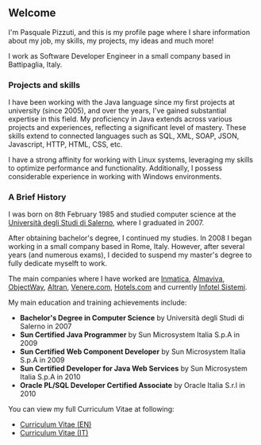## Welcome

I'm Pasquale Pizzuti, and this is my profile page where I share information about my job, my skills, my projects, my ideas and much more!

I work as Software Developer Engineer in a small company based in Battipaglia, Italy.

### Projects and skills

I have been working with the Java language since my first projects at university (since 2005), and over the years, I've gained substantial expertise in this field. My proficiency in Java extends across various projects and experiences, reflecting a significant level of mastery. These skills extend to connected languages such as SQL, XML, SOAP, JSON, Javascript, HTTP, HTML, CSS, etc.

I have a strong affinity for working with Linux systems, leveraging my skills to optimize performance and functionality. Additionally, I possess considerable experience in working with Windows environments.

### A Brief History

I was born on 8th February 1985 and studied computer science at the [Università degli Studi di Salerno](https://www.unisa.it/), where I graduated in 2007.

After obtaining bachelor's degree, I continued my studies. In 2008 I began working in a small company based in Rome, Italy. However, after several years (and numerous exams), I decided to suspend my master's degree to fully dedicate myselft to work.

The main companies where I have worked are [Inmatica](https://www.inmatica.com/), [Almaviva](https://www.almaviva.it/), [ObjectWay](https://www.objectway.com/), [Altran](http://www.altran.com/), [Venere.com](http://www.venere.com/), [Hotels.com](https://www.hotels.com) and currently [Infotel Sistemi](https://www.infotelsistemi.com/).

My main education and training achievements include:
- **Bachelor's Degree in Computer Science** by Università degli Studi di Salerno in 2007
- **Sun Certified Java Programmer** by Sun Microsystem Italia S.p.A in 2009
- **Sun Certified Web Component Developer** by Sun Microsystem Italia S.p.A in 2009
- **Sun Certified Developer for Java Web Services** by Sun Microsystem Italia S.p.A in 2010
- **Oracle PL/SQL Developer Certified Associate** by Oracle Italia S.r.l in 2010

You can view my full Curriculum Vitae at following:
- [Curriculum Vitae (EN)](https://www.dropbox.com/scl/fi/o6tm96omnijtgldcla9pm/CV-Europass-Pizzuti-EN.pdf?rlkey=drypp4ehmbzrwr9v616husawy&dl=0)
- [Curriculum Vitae (IT)](https://www.dropbox.com/scl/fi/lje7h6xpnv7px0ge7euk4/CV-Europass-Pizzuti-IT.pdf?rlkey=9lulf4zvf7ugvfsvja018kxzx&dl=0)



